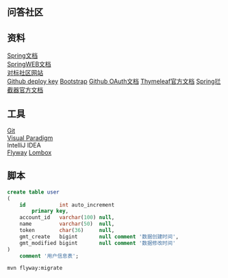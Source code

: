 ## 问答社区 <br/>
## 资料 <br/>
[Spring文档](https://spring.io/guides) <br/>
[SpringWEB文档](https://spring.io/guides/gs.serving-wed-content/) <br/>
[对标社区网站](https://elasticsearch.cn/explore) <br/>
[Github deploy key](https://developer.github.com/v3/guides/managing-deploy-keys/#deploy-keys)
[Bootstrap](https://v3.bootcss.com/getting-started/)
[Github OAuth文档](https://developer.github.com/apps/building-github-apps/creating-a-github-app/)
[Thymeleaf官方文档](https://www.thymeleaf.org/doc/tutorials/3.0/usingthymeleaf.html#setting-attrubute-value)
[Spring拦截器官方文档](https://docs.spring.io/spring/docs/5.0.3.RELEASE/spring-framework-reference/web.html#mvc-handlermapping-interceptor)
## 工具 <br/>
[Git](https://git-scm.com/download) <br/>
[Visual Paradigm](https://www.visual-paradigm.com)<br/>
IntelliJ IDEA <br/>
[Flyway](https://flywaydb.org/getstarted/firststeps/maven)
[Lombox](https:www.projectlombox.org)
## 脚本
```sql
create table user
(
    id           int auto_increment
        primary key,
    account_id   varchar(100) null,
    name         varchar(50)  null,
    token        char(36)     null,
    gmt_create   bigint       null comment '数据创建时间',
    gmt_modified bigint       null comment '数据修改时间'
)
    comment '用户信息表';
```
```bash
mvn flyway:migrate
```